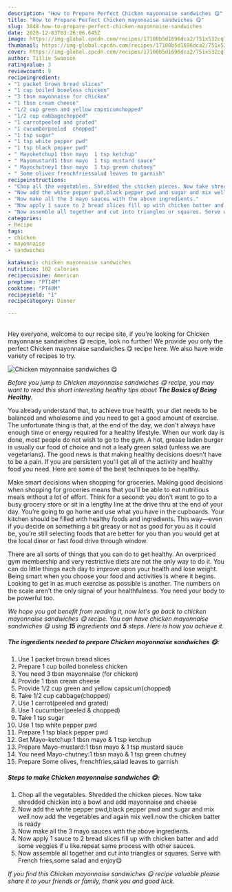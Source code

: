 ```yaml
---
description: "How to Prepare Perfect Chicken mayonnaise sandwiches 😋"
title: "How to Prepare Perfect Chicken mayonnaise sandwiches 😋"
slug: 3848-how-to-prepare-perfect-chicken-mayonnaise-sandwiches
date: 2020-12-03T03:26:06.645Z
image: https://img-global.cpcdn.com/recipes/17100b5d1696dca2/751x532cq70/chicken-mayonnaise-sandwiches-😋-recipe-main-photo.jpg
thumbnail: https://img-global.cpcdn.com/recipes/17100b5d1696dca2/751x532cq70/chicken-mayonnaise-sandwiches-😋-recipe-main-photo.jpg
cover: https://img-global.cpcdn.com/recipes/17100b5d1696dca2/751x532cq70/chicken-mayonnaise-sandwiches-😋-recipe-main-photo.jpg
author: Tillie Swanson
ratingvalue: 3
reviewcount: 9
recipeingredient:
- "1 packet brown bread slices"
- "1 cup boiled boneless chicken"
- "3 tbsn mayonnaise for chicken"
- "1 tbsn cream cheese"
- "1/2 cup green and yellow capsicumchopped"
- "1/2 cup cabbagechopped"
- "1 carrotpeeled and grated"
- "1 cucumberpeeled  chopped"
- "1 tsp sugar"
- "1 tsp white pepper pwd"
- "1 tsp black pepper pwd"
- " Mayoketchup1 tbsn mayo  1 tsp ketchup"
- " Mayomustard1 tbsn mayo  1 tsp mustard sauce"
- " Mayochutney1 tbsn mayo  1 tsp green chutney"
- " Some olives frenchfriessalad leaves to garnish"
recipeinstructions:
- "Chop all the vegetables. Shredded the chicken pieces. Now take shredded chicken into a bowl and add mayonnaise and cheese"
- "Now add the white pepper pwd,black pepper pwd and sugar and mix well.now add the vegetables and again mix well.now the chicken batter is ready"
- "Now make all the 3 mayo sauces with the above ingredients."
- "Now apply 1 sauce to 2 bread slices fill up with chicken batter and add some veggies if u like.repeat same process with other sauces."
- "Now assemble all together and cut into triangles or squares. Serve with French fries,some salad and enjoy😋"
categories:
- Recipe
tags:
- chicken
- mayonnaise
- sandwiches

katakunci: chicken mayonnaise sandwiches 
nutrition: 102 calories
recipecuisine: American
preptime: "PT14M"
cooktime: "PT48M"
recipeyield: "1"
recipecategory: Dinner

---
```

<br>
Hey everyone, welcome to our recipe site, if you're looking for Chicken mayonnaise sandwiches 😋 recipe, look no further! We provide you only the perfect Chicken mayonnaise sandwiches 😋 recipe here. We also have wide variety of recipes to try.
<br>


![Chicken mayonnaise sandwiches 😋](https://img-global.cpcdn.com/recipes/17100b5d1696dca2/751x532cq70/chicken-mayonnaise-sandwiches-😋-recipe-main-photo.jpg)

<i>Before you jump to Chicken mayonnaise sandwiches 😋 recipe, you may want to read this short interesting healthy tips about <strong>The Basics of Being Healthy</strong>.</i>

You already understand that, to achieve true health, your diet needs to be balanced and wholesome and you need to get a good amount of exercise. The unfortunate thing is that, at the end of the day, we don't always have enough time or energy required for a healthy lifestyle. When our work day is done, most people do not wish to go to the gym. A hot, grease laden burger is usually our food of choice and not a leafy green salad (unless we are vegetarians). The good news is that making healthy decisions doesn’t have to be a pain. If you are persistent you'll get all of the activity and healthy food you need. Here are some of the best techniques to be healthy.

Make smart decisions when shopping for groceries. Making good decisions when shopping for groceries means that you'll be able to eat nutritious meals without a lot of effort. Think for a second: you don't want to go to a busy grocery store or sit in a lengthy line at the drive thru at the end of your day. You’re going to go home and use what you have in the cupboards. Your kitchen should be filled with healthy foods and ingredients. This way—even if you decide on something a bit greasy or not as good for you as it could be, you’re still selecting foods that are better for you than you would get at the local diner or fast food drive through window.

There are all sorts of things that you can do to get healthy. An overpriced gym membership and very restrictive diets are not the only way to do it. You can do little things each day to improve upon your health and lose weight. Being smart when you choose your food and activities is where it begins. Looking to get in as much exercise as possible is another. The numbers on the scale aren't the only signal of your healthfulness. You need your body to be powerful too. 


<i>We hope you got benefit from reading it, now let's go back to chicken mayonnaise sandwiches 😋 recipe. You can have chicken mayonnaise sandwiches 😋 using <strong>15</strong> ingredients and <strong>5</strong> steps. Here is how you achieve it.
</i>

##### The ingredients needed to prepare Chicken mayonnaise sandwiches 😋:

1. Use 1 packet brown bread slices
1. Prepare 1 cup boiled boneless chicken
1. You need 3 tbsn mayonnaise (for chicken)
1. Provide 1 tbsn cream cheese
1. Provide 1/2 cup green and yellow capsicum(chopped)
1. Take 1/2 cup cabbage(chopped)
1. Use 1 carrot(peeled and grated)
1. Use 1 cucumber(peeled &amp; chopped)
1. Take 1 tsp sugar
1. Use 1 tsp white pepper pwd
1. Prepare 1 tsp black pepper pwd
1. Get  Mayo-ketchup:1 tbsn mayo &amp; 1 tsp ketchup
1. Prepare  Mayo-mustard:1 tbsn mayo &amp; 1 tsp mustard sauce
1. You need  Mayo-chutney:1 tbsn mayo &amp; 1 tsp green chutney
1. Prepare  Some olives, frenchfries,salad leaves to garnish


##### Steps to make Chicken mayonnaise sandwiches 😋:

1. Chop all the vegetables. Shredded the chicken pieces. Now take shredded chicken into a bowl and add mayonnaise and cheese
1. Now add the white pepper pwd,black pepper pwd and sugar and mix well.now add the vegetables and again mix well.now the chicken batter is ready
1. Now make all the 3 mayo sauces with the above ingredients.
1. Now apply 1 sauce to 2 bread slices fill up with chicken batter and add some veggies if u like.repeat same process with other sauces.
1. Now assemble all together and cut into triangles or squares. Serve with French fries,some salad and enjoy😋


<i>If you find this Chicken mayonnaise sandwiches 😋 recipe valuable please share it to your friends or family, thank you and good luck.</i>
